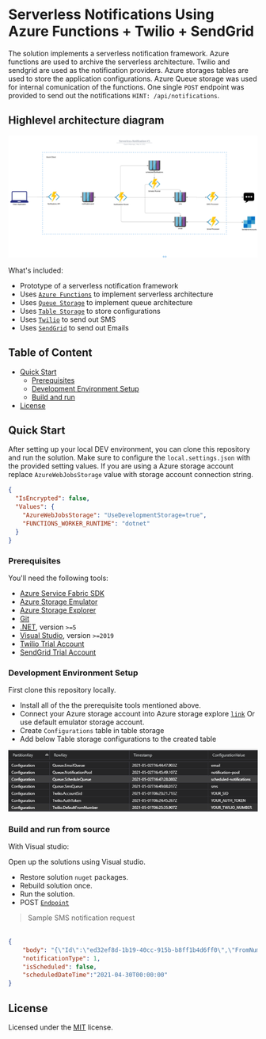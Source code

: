 # Serverless Notifications Using Azure Functions + Twilio + SendGrid

The solution implements a serverless notification framework. Azure functions are used to archive the serverless architecture. Twilio and sendgrid are used as the notification providers. Azure storages tables are used to store the application configurations. Azure Queue storage was used for internal comunication of the functions. One single `POST` endpoint was provided to send out the notifications `HINT: /api/notifications`.

## Highlevel architecture diagram
![alt text](https://github.com/gayankanishka/serverless-notifications/blob/refactor/docs/Serverless-Notification-V1.png?raw=true)

What's included:

- Prototype of a serverless notification framework
- Uses [`Azure Functions`](https://azure.microsoft.com/en-us/services/functions/) to implement serverless architecture
- Uses [`Queue Storage`](https://azure.microsoft.com/en-us/services/storage/queues/) to implement queue architecture
- Uses [`Table Storage`](https://azure.microsoft.com/en-us/services/storage/tables/) to store configurations
- Uses [`Twilio`](https://twilio.com) to send out SMS
- Uses [`SendGrid`](https://sendgrid.com/) to send out Emails

## Table of Content

- [Quick Start](#quick-start)
  - [Prerequisites](#prerequisites)
  - [Development Environment Setup](#development-environment-setup)
  - [Build and run](#build-and-run-from-source)
- [License](#license)

## Quick Start

After setting up your local DEV environment, you can clone this repository and run the solution. Make sure to configure the `local.settings.json` with the provided setting values. If you are using a Azure storage account replace `AzureWebJobsStorage` value with storage account connection string.

``` json
{
  "IsEncrypted": false,
  "Values": {
    "AzureWebJobsStorage": "UseDevelopmentStorage=true",
    "FUNCTIONS_WORKER_RUNTIME": "dotnet"
  }
}
```

### Prerequisites

You'll need the following tools:

- [Azure Service Fabric SDK](https://docs.microsoft.com/en-us/azure/service-fabric/service-fabric-get-started)
- [Azure Storage Emulator](https://docs.microsoft.com/en-us/azure/storage/common/storage-use-emulator)
- [Azure Storage Explorer](https://azure.microsoft.com/en-us/features/storage-explorer/)
- [Git](https://git-scm.com/downloads)
- [.NET](https://dotnet.microsoft.com/download), version `>=5`
- [Visual Studio](https://visualstudio.microsoft.com/), version `>=2019`
- [Twilio Trial Account](https://www.twilio.com/try-twilio)
- [SendGrid Trial Account](https://sendgrid.com/free/)

### Development Environment Setup

First clone this repository locally.

- Install all of the the prerequisite tools mentioned above.
- Connect your Azure storage account into Azure storage explore [`link`](https://docs.microsoft.com/en-us/azure-stack/user/azure-stack-storage-connect-se?view=azs-1908) Or use default emulator storage account.
- Create `Configurations` table in table storage
- Add below Table storage configurations to the created table

![alt text](https://github.com/gayankanishka/serverless-notifications/blob/refactor/docs/configs.png?raw=true)

### Build and run from source

With Visual studio:

Open up the solutions using Visual studio.

- Restore solution `nuget` packages.
- Rebuild solution once.
- Run the solution.
- POST [`Endpoint`](http://localhost:7071/api/notifications)

> Sample SMS notification request
``` json

{
    "body": "{\"Id\":\"ed32ef8d-1b19-40cc-915b-b8ff1b4d6ff0\",\"FromNumber\":null,\"ToNumber\":\"+NUMBER_WITH_COUNTRY_CODE\",\"MessageBody\":\"Hello there\"}",
    "notificationType": 1,
    "isScheduled": false,
    "scheduledDateTime":"2021-04-30T00:00:00"
}

```

## License

Licensed under the [MIT](LICENSE) license.

